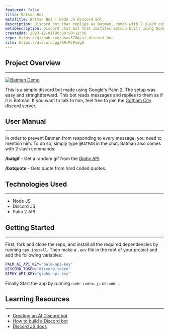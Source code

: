 ```yaml
---
featured: false
title: Batman Bot
metaTitle: Batman Bot | Node JS Discord Bot
description: Discord bot that replies as Batman, comes with 2 slash commands.
metaDescription: Discord chat bot that imitates Batman built using Node Js, Discord JS and Palm 2 API with the server hosted on Render.
createdAt: 2023-12-01T00:00:00+12:00
repo: https://github.com/anav5704/ai-discord-bot
site: https://discord.gg/K9rMzPudgS
---
```


## Project Overview

---

[![Batman Demo](./images/batman-demo.webp)](https://discord.gg/K9rMzPudgS)

This is a simple discord bot made using Google's Palm 2. The setup was easy and straightforward. This bot reads messages and replies to them as if it is Batman. If you want to talk to him, feel free to join the [Gotham City](https://discord.gg/K9rMzPudgS) discord server.

## User Manual

---

In order to prevent Batman from responding to every message, you need to mention him. To do so, simply type `@BATMAN` in the chat. Batman also comes with 2 slash commands:

**/batgif** - Get a random gif from the [Giphy API](https://developers.giphy.com/).

**/batquote** - Gets quote from hard coded quotes.

## Technologies Used

---

-   Node JS
-   Discord JS
-   Palm 2 API

## Getting Started

---

First, fork and clone the repo, and install all the required dependencies by running `npm install`. Then make a `.env` file in the root of your project and add the following variables:

```sh
PALM_AI_API_KEY="palm-api-key"
DISCORD_TOKEN="discord-token"
GIPHY_API_KEY="giphy-api-key"
```

Finally Start the app by running `node index.js` or `node .`

## Learning Resources

---

-   [Creating an AI Discord bot](https://www.youtube.com/watch?v=VxD7Lt1eV2U)
-   [How to build a Discord bot](https://www.youtube.com/watch?v=Oy5HGvrxM4o)
-   [Discord JS docs](https://discord.js.org/)
